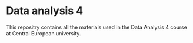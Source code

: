 # Data analysis 4

This repositry contains all the materials used in the Data Analysis 4 course at Central European university. 

